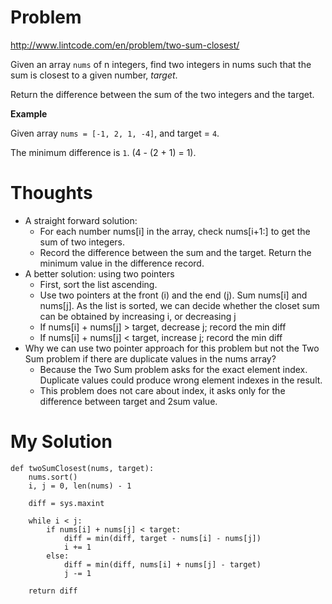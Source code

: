 # Problem

http://www.lintcode.com/en/problem/two-sum-closest/

Given an array ```nums``` of n integers, find two integers in nums such that the sum is closest to a given number, *target*.

Return the difference between the sum of the two integers and the target.

**Example**

Given array ```nums = [-1, 2, 1, -4]```, and target = ```4```.

The minimum difference is ```1```. (4 - (2 + 1) = 1).

# Thoughts

- A straight forward solution:
  - For each number nums[i] in the array, check nums[i+1:] to get the sum of two integers. 
  - Record the difference between the sum and the target. Return the minimum value in the difference record.
- A better solution: using two pointers
  - First, sort the list ascending. 
  - Use two pointers at the front (i) and the end (j). Sum nums[i] and nums[j]. As the list is sorted, we can decide whether the closet sum can be obtained by increasing i, or decreasing j
  - If nums[i] + nums[j] > target, decrease j; record the min diff
  - If nums[i] + nums[j] < target, increase j; record the min diff
- Why we can use two pointer approach for this problem but not the Two Sum problem if there are duplicate values in the nums array?
  - Because the Two Sum problem asks for the exact element index. Duplicate values could produce wrong element indexes in the result.
  - This problem does not care about index, it asks only for the difference between target and 2sum value.

# My Solution

```
def twoSumClosest(nums, target):
    nums.sort()
    i, j = 0, len(nums) - 1
    
    diff = sys.maxint
    
    while i < j:
        if nums[i] + nums[j] < target:
            diff = min(diff, target - nums[i] - nums[j])
            i += 1
        else:
            diff = min(diff, nums[i] + nums[j] - target)
            j -= 1
    
    return diff
```
